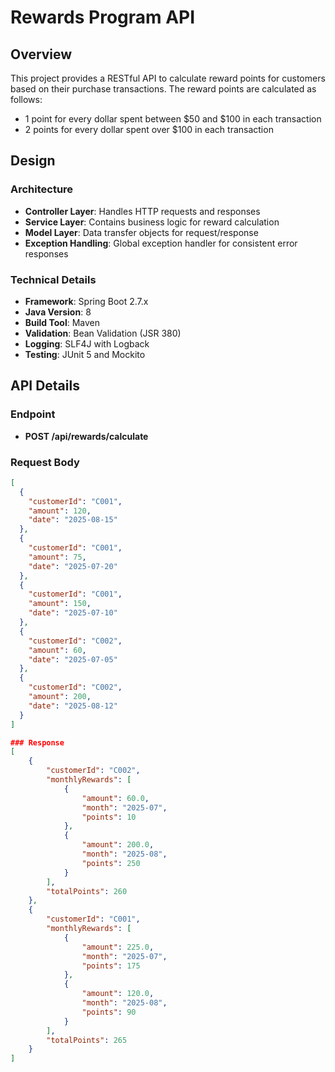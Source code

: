 # Rewards Program API

## Overview
This project provides a RESTful API to calculate reward points for customers based on their purchase transactions. The reward points are calculated as follows:
- 1 point for every dollar spent between $50 and $100 in each transaction
- 2 points for every dollar spent over $100 in each transaction

## Design
### Architecture
- **Controller Layer**: Handles HTTP requests and responses
- **Service Layer**: Contains business logic for reward calculation
- **Model Layer**: Data transfer objects for request/response
- **Exception Handling**: Global exception handler for consistent error responses

### Technical Details
- **Framework**: Spring Boot 2.7.x
- **Java Version**: 8
- **Build Tool**: Maven
- **Validation**: Bean Validation (JSR 380)
- **Logging**: SLF4J with Logback
- **Testing**: JUnit 5 and Mockito

## API Details
### Endpoint
- **POST /api/rewards/calculate**

### Request Body
```json
[
  {
    "customerId": "C001",
    "amount": 120,
    "date": "2025-08-15"
  },
  {
    "customerId": "C001",
    "amount": 75,
    "date": "2025-07-20"
  },
  {
    "customerId": "C001",
    "amount": 150,
    "date": "2025-07-10"
  },
  {
    "customerId": "C002",
    "amount": 60,
    "date": "2025-07-05"
  },
  {
    "customerId": "C002",
    "amount": 200,
    "date": "2025-08-12"
  }
]

### Response
[
    {
        "customerId": "C002",
        "monthlyRewards": [
            {
                "amount": 60.0,
                "month": "2025-07",
                "points": 10
            },
            {
                "amount": 200.0,
                "month": "2025-08",
                "points": 250
            }
        ],
        "totalPoints": 260
    },
    {
        "customerId": "C001",
        "monthlyRewards": [
            {
                "amount": 225.0,
                "month": "2025-07",
                "points": 175
            },
            {
                "amount": 120.0,
                "month": "2025-08",
                "points": 90
            }
        ],
        "totalPoints": 265
    }
]
